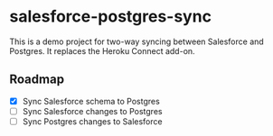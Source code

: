 # salesforce-postgres-sync

This is a demo project for two-way syncing between Salesforce and Postgres. It replaces the Heroku Connect add-on.

## Roadmap

- [x] Sync Salesforce schema to Postgres
- [ ] Sync Salesforce changes to Postgres
- [ ] Sync Postgres changes to Salesforce
